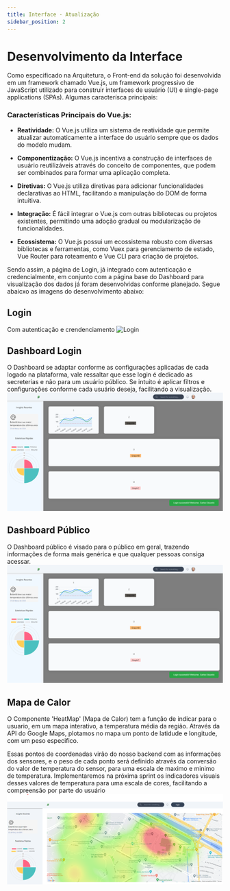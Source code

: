```yaml
---
title: Interface - Atualização
sidebar_position: 2
---
```


# Desenvolvimento da Interface

Como especificado na Arquitetura, o Front-end da solução foi desenvolvida em um framework chamado Vue.js, um framework progressivo de JavaScript utilizado para construir interfaces de usuário (UI) e single-page applications (SPAs). Algumas caracterísca principais:

### Características Principais do Vue.js:

- **Reatividade:** O Vue.js utiliza um sistema de reatividade que permite atualizar automaticamente a interface do usuário sempre que os dados do modelo mudam.
  
- **Componentização:** O Vue.js incentiva a construção de interfaces de usuário reutilizáveis através do conceito de componentes, que podem ser combinados para formar uma aplicação completa.

- **Diretivas:** O Vue.js utiliza diretivas para adicionar funcionalidades declarativas ao HTML, facilitando a manipulação do DOM de forma intuitiva.

- **Integração:** É fácil integrar o Vue.js com outras bibliotecas ou projetos existentes, permitindo uma adoção gradual ou modularização de funcionalidades.

- **Ecossistema:** O Vue.js possui um ecossistema robusto com diversas bibliotecas e ferramentas, como Vuex para gerenciamento de estado, Vue Router para roteamento e Vue CLI para criação de projetos.

Sendo assim, a página de Login, já integrado com autenticação e credencialmente, em conjunto com a página base do Dashboard para visualização dos dados já foram desenvolvidas conforme planejado. Segue abaicxo as imagens do desenvolvimento abaixo:

## Login
Com autenticação e crendenciamento
![Login](img/login.png)

## Dashboard Login
O Dashboard se adaptar conforme as configurações aplicadas de cada logado na plataforma, vale ressaltar que esse login é dedicado as secreterias e não para um usuário público. Se intuito é aplicar filtros e configurações conforme cada usuário deseja, facilitando a visualização.
![Dashboad Login](img/dash_login.png)

## Dashboard Público
O Dashboard público é visado para o público em geral, trazendo informações de forma mais genérica e que qualquer pessoas consiga acessar.
![Dashboad Publico](img/dash_login.png)

## Mapa de Calor
O Componente 'HeatMap' (Mapa de Calor) tem a função de indicar para o usuario, em um mapa interativo, a temperatura média da região. Através da API do Google Maps, plotamos no mapa um ponto de latidude e longitude, com um peso especifico. 

Essas pontos de coordenadas virão do nosso backend com as informações dos sensores, e o peso de cada ponto será definido através da conversão do valor de temperatura do sensor, para uma escala de maximo e minimo de temperatura. Implementaremos na próxima sprint os indicadores visuais desses valores de temperatura para uma escala de cores, facilitando a compreensão por parte do usuário
![Dashboad Publico](img/heatmap-zmout.png)